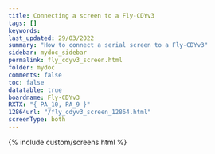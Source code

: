 ```yaml
---
title: Connecting a screen to a Fly-CDYv3
tags: []
keywords: 
last_updated: 29/03/2022
summary: "How to connect a serial screen to a Fly-CDYv3"
sidebar: mydoc_sidebar
permalink: fly_cdyv3_screen.html
folder: mydoc
comments: false
toc: false
datatable: true
boardname: Fly-CDYv3
RXTX: "{ PA_10, PA_9 }"
12864url: "/fly_cdyv3_screen_12864.html"
screenType: both
---
```


{% include custom/screens.html %}
